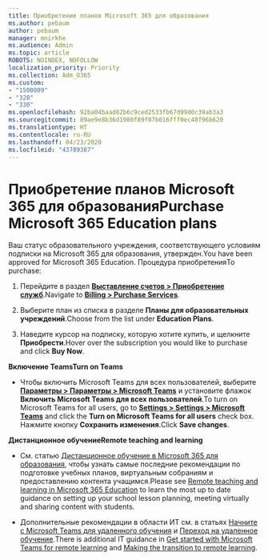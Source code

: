 ```yaml
---
title: Приобретение планов Microsoft 365 для образования
ms.author: pebaum
author: pebaum
manager: mnirkhe
ms.audience: Admin
ms.topic: article
ROBOTS: NOINDEX, NOFOLLOW
localization_priority: Priority
ms.collection: Adm_O365
ms.custom:
- "1500009"
- "328"
- "330"
ms.openlocfilehash: 92ba04baad82b6c9ced2533fb67d99d0c39ab3a3
ms.sourcegitcommit: 89ae9e8b36d1980f89f07b016fff0ec48f96b620
ms.translationtype: HT
ms.contentlocale: ru-RU
ms.lasthandoff: 04/23/2020
ms.locfileid: "43789387"
---
```

# <a name="purchase-microsoft-365-education-plans"></a><span data-ttu-id="605e3-102">Приобретение планов Microsoft 365 для образования</span><span class="sxs-lookup"><span data-stu-id="605e3-102">Purchase Microsoft 365 Education plans</span></span>

<span data-ttu-id="605e3-103">Ваш статус образовательного учреждения, соответствующего условиям подписки на Microsoft 365 для образования, утвержден.</span><span class="sxs-lookup"><span data-stu-id="605e3-103">You have been approved for Microsoft 365 Education.</span></span>  <span data-ttu-id="605e3-104">Процедура приобретения</span><span class="sxs-lookup"><span data-stu-id="605e3-104">To purchase:</span></span>

1. <span data-ttu-id="605e3-105">Перейдите в раздел **[Выставление счетов > Приобретение служб](https://portal.office.com/AdminPortal/Home#/catalog)**.</span><span class="sxs-lookup"><span data-stu-id="605e3-105">Navigate to **[Billing > Purchase Services](https://portal.office.com/AdminPortal/Home#/catalog)**.</span></span>

2. <span data-ttu-id="605e3-106">Выберите план из списка в разделе **Планы для образовательных учреждений**.</span><span class="sxs-lookup"><span data-stu-id="605e3-106">Choose from the list under **Education Plans**.</span></span>

3. <span data-ttu-id="605e3-107">Наведите курсор на подписку, которую хотите купить, и щелкните **Приобрести**.</span><span class="sxs-lookup"><span data-stu-id="605e3-107">Hover over the subscription you would like to purchase and click **Buy Now**.</span></span>

<span data-ttu-id="605e3-108">**Включение Teams**</span><span class="sxs-lookup"><span data-stu-id="605e3-108">**Turn on Teams**</span></span>

- <span data-ttu-id="605e3-109">Чтобы включить Microsoft Teams для всех пользователей, выберите **[Параметры > Параметры > Microsoft Teams](https://admin.microsoft.com/Adminportal/Home#/SettingsMultiPivot/:/Settings/L1/SkypeTeams)** и установите флажок **Включить Microsoft Teams для всех пользователей**.</span><span class="sxs-lookup"><span data-stu-id="605e3-109">To turn on Microsoft Teams for all users, go to **[Settings > Settings > Microsoft Teams](https://admin.microsoft.com/Adminportal/Home#/SettingsMultiPivot/:/Settings/L1/SkypeTeams)** and click the **Turn on Microsoft Teams for all users** check box.</span></span>  <span data-ttu-id="605e3-110">Нажмите кнопку **Сохранить изменения**.</span><span class="sxs-lookup"><span data-stu-id="605e3-110">Click **Save changes**.</span></span>

<span data-ttu-id="605e3-111">**Дистанционное обучение**</span><span class="sxs-lookup"><span data-stu-id="605e3-111">**Remote teaching and learning**</span></span>

- <span data-ttu-id="605e3-112">См. статью [Дистанционное обучение в Microsoft 365 для образования](https://support.office.com/article/remote-teaching-and-learning-in-office-365-education-f651ccae-7b65-478b-8366-51bb884025c4), чтобы узнать самые последние рекомендации по подготовке учебных планов, виртуальным собраниям и предоставлению контента учащимся.</span><span class="sxs-lookup"><span data-stu-id="605e3-112">Please see [Remote teaching and learning in Microsoft 365 Education](https://support.office.com/article/remote-teaching-and-learning-in-office-365-education-f651ccae-7b65-478b-8366-51bb884025c4) to learn the most up to date guidance on setting up your school lesson planning, meeting virtually and sharing content with students.</span></span>

- <span data-ttu-id="605e3-113">Дополнительные рекомендации в области ИТ см. в статьях [Начните с Microsoft Teams для удаленного обучения](https://docs.microsoft.com/MicrosoftTeams/remote-learning-edu) и [Переход на удаленное обучение](https://www.microsoft.com/education/remote-learning).</span><span class="sxs-lookup"><span data-stu-id="605e3-113">There is additional IT guidance in [Get started with Microsoft Teams for remote learning](https://docs.microsoft.com/MicrosoftTeams/remote-learning-edu) and [Making the transition to remote learning](https://www.microsoft.com/education/remote-learning).</span></span>

